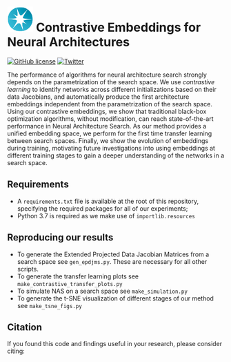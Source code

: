 # <img src="_static/lighton_small.png" width=60/> Contrastive Embeddings for Neural Architectures

[![GitHub license](https://img.shields.io/badge/license-MIT-blue.svg)](LICENSE)  [![Twitter](https://img.shields.io/twitter/follow/LightOnIO?style=social)](https://twitter.com/LightOnIO)

The performance of algorithms for neural architecture search strongly depends on the parametrization of the search space. We use _contrastive learning_ to identify networks across different initializations based on their data Jacobians, and automatically produce the first architecture embeddings independent from the parametrization of the search space. Using our contrastive embeddings, we show that traditional black-box optimization algorithms, without modification, can reach state-of-the-art performance in Neural Architecture Search. As our method provides a unified embedding space, we perform for the first time transfer learning between search spaces. Finally, we show the evolution of embeddings during training, motivating future investigations into using embeddings at different training stages to gain a deeper understanding of the networks in a search space.

## Requirements

- A `requirements.txt` file is available at the root of this repository, specifying the required packages for all of our experiments; 
- Python 3.7 is required as we make use of `importlib.resources`

## Reproducing our results

- To generate the Extended Projected Data Jacobian Matrices from a search space see `gen_epdjms.py`. These are necessary for all other scripts. 
-  To generate the transfer learning plots see `make_contrastive_transfer_plots.py`
-  To simulate NAS on a search space see `make_simulation.py`
-  To generate the t-SNE visualization of different stages of our method see `make_tsne_figs.py` 

## Citation 

If you found this code and findings useful in your research, please consider citing:
<Bibtex for citation>
  
